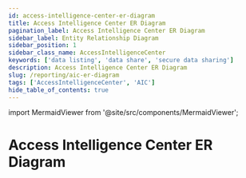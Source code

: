```yaml
---
id: access-intelligence-center-er-diagram
title: Access Intelligence Center ER Diagram
pagination_label: Access Intelligence Center ER Diagram
sidebar_label: Entity Relationship Diagram
sidebar_position: 1
sidebar_class_name: AccessIntelligenceCenter
keywords: ['data listing', 'data share', 'secure data sharing']
description: Access Intelligence Center ER Diagram
slug: /reporting/aic-er-diagram
tags: ['AccessIntelligenceCenter', 'AIC']
hide_table_of_contents: true
---
```


import MermaidViewer from '@site/src/components/MermaidViewer';

# Access Intelligence Center ER Diagram

<!-- Identity Attributes are to be worked on later because there are no current default values -->

<MermaidViewer diagram='erDiagram
    IDENTITY_ATTRIBUTE {
        varchar IDENTITY_ID "This contains the unique identifier for the identity"
        varchar DisplayName "This is the user friendly label for the Identity"
        varchar FirstName "This is the first name of the Identity"
        varchar IdentityState "This shows if the state of the identity is active"
        varchar Country "Identity Country"
        varchar Department "Identity Department"
        varchar Email "Identity email"
        varchar LastName "This is the last name of the Identity"
        varchar Manager "This contains the name of the Identity Manager"
        varchar PersonalEmail "This is the Identity personal email"
        varchar IdentificationNumber "This is the unique id number for the identity"
        boolean Inactive "This shows if the state of the identity is inactive or not"
        varchar JobTitle "Identity Job title"
        varchar uid "This is the unique label for the Identity"
        varchar Phone "Identity phone number"
        varchar Location "Identity Location"
        varchar StartDate "This shows the start date of the identity"
        varchar EndDate "This shows the end date of the identity"
        varchar WorkPhone "Identity work phone number"
    }
    IDENTITY_ROLES_FULL {
        varchar IDENTITY_ID "This is the unique identifier for the Identity"
        varchar ROLE_ID "This is the unique identifier for the Role"
        varchar ROLE_NAME "This is the human-readable name of the Role"
        varchar ROLE_DISPLAY_NAME "This is the user friendly label for the Role"
        varchar ROLE_DESCRIPTION "This is a short description for the Role"
        varchar ROLE_CREATED_DATE "This is the Role created date"
        varchar ROLE_UPDATED_DATE "This is the Role modified date"
        varchar ROLE_DELETED_DATE "TThis is the Role deleted date"
        varchar ROLE_IS_ASSIGNABLE "This is a boolean value to show if the role is assignable"
        timestamp ROLE_SYNC_DATE "This is the date the Role data was synced to the table"
    }
    IDENTITY {
        varchar TENANT_ID "This is the unique identifier of customer organization"
        varchar IDENTITY_ID "This is the unique identifier for the Identity"
        timestamp IDENTITY_CREATED "This is the Identity created date"
        timestamp IDENTITY_UPDATED "This is the Identity modified date"
        varchar NAME "This is the human-readable name of the Identity"
        varchar DISPLAY_NAME "This is the user friendly label for the Identity; usually First Name Last Name"
        varchar MANAGERS_NAME "This is the managers name for the Identity"
        varchar EMAIL "This is the Identity email"
        varchar STATUS "This is the Identity status"
        varchar JOB_TITLE "This is the Identity job title"
        varchar LOCATION "This is the Identity location"
        varchar LOCATION_CODE "This is the Identity location code"
        varchar DEPARTMENT "This is the Identity department"
        varchar IDENTITY_CREATED_MONTH_SORT "This is the field to sort charts based on the month an Identity was created"
        number IDENTITY_CREATED_WEEK_SORT "This is the field to sort charts based on the week an Identity was created"
        timestamp IDENTITY_SYNC_DATE "This is the date the data was synced to the table"
    }
    ACCESS_PROFILE {
        varchar IDENTITY_ID "This is the unique identifier for the Identity"
        varchar ACCESS_PROFILE_ID "This is the unique identifier for the Access Profile"
        varchar ACCESS_PROFILE_SOURCE_ID "This is the unique identifier for the Access Profile Source"
        varchar ACCESS_PROFILE_NAME "This is the human-readable name of the Access Profile"
        varchar ACCESS_PROFILE_DISPLAY_NAME "This is the user friendly label for the Access Profile"
        varchar ACCESS_PROFILE_DESCRIPTION "This is a short description for the Access Profile"
        timestamp ACCESS_PROFILE_CREATED_DATE "This is the Access Profile created date"
        timestamp ACCESS_PROFILE_UPDATED_DATE "This is the Access Profile modified date"
        timestamp ACCESS_PROFILE_DELETED_DATE "This is the Access Profile deleted date"
        varchar ACCESS_PROFILE_IS_ASSIGNABLE "This is a boolean value to show if the Access Profile is assignable"
        timestamp ACCESS_PROFILE_SYNC_DAE "This is the date the data was synced to the table"
    }
    ACCESS_PROFILES_SOURCE {
        varchar ACCESS_PROFILE_SOURCE_ID "This is the unique identifier for the Access Profile Source"
        varchar ACCESS_PROFILE_SOURCE_DISPLAY_NAME "This is the user friendly label for the Access Profile Source"
        varchar ACCESS_PROFILE_SOURCE_TYPE "This is the type associated to the Access Profile Source"
        varchar ACCESS_PROFILE_SOURCE_CONNECTOR "This is the connector associated to the Access Profile Source"
        timestamp ACCESS_PROFILE_SOURCE_DELETED_DATE "This is the Access Profile Source deleted date" 
        timestamp ACCESS_PROFILE_SOURCE_SYNC_DATE "This is the date the data was synced to the table"
    }
    ACCOUNT {
        varchar IDENTITY_ID "This is the unique identifier for the Identity"
        varchar ACCOUNT_ID "This is the unique identifier for the Account"
        varchar NATIVE_IDENTITY "This is the name of the Native Identity of the Accont"
        varchar ACCOUNT_DISPLAY_NAME "This is the user friendly label for the Account"
        varchar ACCOUNT_SOURCE_ID "This is the unique identifier for the Account source"
        varchar ACCOUNT_SOURCE_DISPLAY_NAME "This is the user friendly label for the Account Source"
        varchar ACCOUNT_SOURCE_TYPE "This is the type associated to the Account Source"
        varchar ACCOUNT_STATUS "This shows the status of the Account"
    }
    ACCOUNT_SOURCE {
        varchar ACCOUNT_SOURCE_ID "This is the unique identifier for the Account Source"
        varchar ACCOUNT_SOURCE_CONNECTOR "This is the connector associated to the Account Source"
        timestamp ACCOUNT_SOURCE_DELETED_DATE "This is the Account Source deleted date" 
        timestamp ACCOUNT_SOURCE_SYNC_DATE "This is the date the data was synced to the table"
    }
    IDENTITY_APP {
        varchar IDENTITY_ID "This is the unique identifier for the Identity"
        varchar APP_ID "This is the unique identifier for the App"
        varchar APP_DELETED_DATE "This is the App deleted date"
        varchar APP_DISPLAY_NAME "This is the user friendly label for the App"
        varchar APP_DESCRIPTION "This is a short description for the App"
        timestamp APP_SYNC_DATE "This is the date the data was synced to the table"
    }        
    IDENTITY_ENTITLEMENTS_FULL {
        varchar IDENTITY_ID "This is the unique identifier for the Identity"
        varchar ENTITLEMENT_ID "This is the unique identifier for the Entitlement"
        varchar ENTITLEMENT_DISPLAY_NAME "This is the user friendly label for the Entitlement"
        timestamp ENTITLEMENT_DELETED_DATE "This is the Entitlement deleted date"
        timestamp ENTITLEMENT_CREATED_DATE "This is the Entitlement created date"
        timestamp ENTITLEMENT_UPDATED_DATE "This is the Entitlement modified date"
        varchar ENTITLEMENT_ATTRIBUTE "This is the attribute associated with the Entitlement"
        varchar ENTITLEMENT_VALUE "This is the actual value of the attribute associated with the Entitlement"
        varchar ENTITLEMENT_SOURCE_ID "This is the user friendly label for the Entitlement source"
        varchar ENTITLEMENT_SOURCE_DISPLAY_NAME "This is the user friendly label for the Entitlement Source"
        varchar ENTITLEMENT_TYPE "This is the user friendly label for the Entitlement"
        timestamp ENTITLEMENT_DESCRIPTION "This is the Entitlement created date"
        timestamp ENTITLEMENT_IS_REQUESTABLE "This is the Entitlement modified date"
        timestamp ENTITLEMENT_SYNC_DATE "This is the attribute associated with the Entitlement"
    }
    IDENTITY_ENTITLEMENT_SOURCE {
        varchar ENTITLEMENT_SOURCE_ID "This is the unique identifier for the Entitlement Source"
        varchar ENTITLEMENT_SOURCE_TYPE "This is the type associated with the Entitlement Source"
        varchar ENTITLEMENT_SOURCE_CONNECTOR "This is the connector associated with the Entitlement Source"
        timestamp ENTITLEMENT_SOURCE_DELETED_DATE "This is the Entitlement Source deleted date" 
        timestamp ENTITLEMENT_SOURCE_SYNC_DATE "This is the date the data was synced to the table"
    }      
    ACCESS_REQUEST_DURATION {
        varchar IDENTITY_ID "This is the unique identifier for the Identity"
        varchar DURATION_HOURS "This is the duration in hours from the create date to the end date of an Identity Access Request"
    }   
    CERTIFICATION_ITEM {
        varchar CERTIFICATION_ID "This is the unique identifier for the Certification"
        varchar REVIEWER_ID "This is the Identity ID of the Certifier"
        varchar IDENTITY_ID "This is the unique identifier for the Identity"
        varchar CERTIFICATION_ITEM_ID "This is the unique identifier for the Certification Item"
        timestamp CREATED_DATE "This is the date a Certification Item was created"
        timestamp UPDATED_DATE "This is the date a Certification Item was last modified"
        timestamp DELETED_DATE "This is the date a Certification Item was deleted"
        varchar CERTIFICATION_ITEM_ACCOUNT_ID "This is the unique identifier for the Certification Item account"
        varchar APPLICATION_ID "This is the unique identifier for the Application"
        varchar REVIEWED_ID "This is the unique identifier of the reviewed Identity"
        varchar REVIEWED_TYPE "This is the reviewed element of the Certification"
        varchar REVIEWED_DISPLAY_NAME "This is the user friendly label for the reviewed Cetification Item"
        varchar TYPE "This contains the type of the Certification Item, if any"
        varchar SUB_TYPE "This contains the sub type of the Certification Item, if any"
        timestamp COMPLETED_DATE "This is the date a Certification Item is completed"
        timestamp DECISION_DATE "This is the date a Certification Item reaches a decision"
        boolean APPROVED "This is the date a Certification Item is approved"
        boolean REJECTED "This is a boolean value for the rejection status of a Certification"
        varchar CERTIFICATION_ITEM_STATUS "This is the status of the Certification Item"
        varchar DECISION "This is the decision made on the Certification Item"
        varchar BULK "This is the bulk nature of the Certification Item"
        boolean REMEDIATED "This tells if the Certification Item was remediated or not"
        boolean PRIVILEGED "This tells if the Certification Item was privileged or not"
        varchar REMEDIATION_ACTION "This is the remediated action on the Certification Item"
        varchar MITIGATION_EXPIRATION "This shows if the mitigation for the Certification Item has expired or not"
        varchar CERTIFICATION_NATIVE_IDENTITY "This is the native identity name for the Certification Item"
        varchar INSTANCE "This is the instance of the Certifier Item"
        boolean ACCOUNT_ONLY "This tells if the Cerification Item is account_only or not"
        varchar NEW_ACCESS "This tells if the Cerification Item has new_access properties"
        varchar POLICY_NAME "This is the name of the policy associated with the Cerification Item"
        varchar CONSTRAINT_NAME "This shows constraints associated with the Cerification Item"
        timestamp SYNC_DATE "This is the date the data was synced to the table"
        varchar CERTIFICATION_ITEM_SOURCE_DISPLAY_NAME "This is the human-readable name of the Certification Item Source"
        varchar CERTIFICATION_SOURCE_ITEM_TYPE "This is the type associated with the Certification Item Source"
        varchar CERTIFICATION_ITEM_SOURCE_CONNECTOR "This is the connector associated with the Certification Source"
    }
    CERTIFICATION_STATS {
        varchar CERTIFICATION_ID "This is the unique identifier for the Certification"
        varchar CERTIFIER_DISPLAY_NAME "This is the user friendly label for the Certifier"
        timestamp FINISHED_DATE "This is the day Certification is completed"
        timestamp DUE_DATE "This is the day Certification is set to be completed by"
        number DAYS_LATE "This is the number of days after the due date that a Certification was completed"
        number HOURS_LATE "This is the number of hours after the due date that a Certification was completed"
    } 
    CERTIFICATION {
        varchar CERTIFICATION_ID "This is the unique identifier for the Certification"
        varchar CERTIFICATION_SIGNER_ID "This is the unique Identity ID of the Identity Certification Signer"
        varchar CERTIFICATION_CERTIFIER_ID "This is the unique Identity ID of the Identity Certification Certifier"
        timestamp CERTIFICATION_NAME "This is the human-friendly format of a Certification Item"
        timestamp SIGNED_DATE "This is the date a Certification was signed"
        varchar ORIGINAL_CERTIFICATION_ID "This is the unique identifier for the Original Certification if present"
        varchar CERTIFICATION_CAMPAIGN_ID "This is the unique identifier for the Certification Campaign"
        varchar CERTIFICATION_CAMPAIGN_STATUS "This is the status of a Certification Campaign"
        varchar CERTIFICATION_CAMPAIGN_DEADLINE "This is the deadline of a Certification Campaign"
        varchar CERTIFICATION_CAMPAIGN_NAME "This is the name of a Certification Campaign"
        varchar CERTIFICATION_CAMPAIGN_TYPE "This is the type of a Certification Campaign"
        boolean COMPLETE "This is a boolean to show if the Certification is complete"
        varchar PHASE "This shows the phase of a Certification"
        boolean IS_BULK_REASSIGNMENT "This is a boolean to show if the Certification is a bulk reassignement"
        timestamp ELECTRONICALLY_SIGNED "This shows when the certification was electronically signed"
        boolean PROCESS_REVOKES_IMMEDIATELY "This is a boolean to show if the Certification is to be revoked immediately"
        timestamp CERTIFICATION_SYNC_DATE "This is the date the data was synced to the table"
    } 
    CERTIFICATION_ITEM_REVIEWER_IDENTITY {
        varchar REVIEWER_ID "This is the unique Identity ID of the Identity Certification Item Reviewer"
        timestamp REVIEWER_IDENTITY_CREATED "This is the date that the Identity Certification Item Reviewer was created"
        timestamp REVIEWER_IDENTITY_UPDATED "This is the date that the Identity Certification Item Reviewer was updated"
        varchar REVIEWER_NAME "This is the name for the Identity Certification Item Reviewer"
        varchar REVIEWER_DISPLAY_NAME "The human-readable name for the Identity Certification Item Reviewer"
        varchar REVIEWER_MANAGERS_NAME "The managers name for the Identity Certification Item Reviewer"
        varchar REVIEWER_EMAIL "The email for the Identity Certification Item Reviewer"
        varchar REVIEWER_STATUS "The status of the Identity Certification Item Reviewer"
        varchar REVIEWER_JOB_TITLE "The job title for the Identity Certification Item Reviewer" 
        varchar REVIEWER_LOCATION "The location of the Identity Certification Item Reviewer" 
        varchar REVIEWER_LOCATION_CODE "The location code of the Identity Certification Item Reviewer" 
        varchar REVIEWER_DEPARTMENT "The department of the Identity Certification Item Reviewer"   
        timestamp REVIEWER_SYNC_DATE "This is the date the data was synced to the table"
    }
    CERTIFICATION_CERTIFIER_IDENTITY {
        varchar CERTIFICATION_CERTIFIER_ID "This is the unique Identity ID of the Identity Certification Certifier"
        timestamp CERTIFICATION_CERTIFIER_IDENTITY_CREATED "This is the date that the Identity Certification Certifier was created"
        timestamp CERTIFICATION_CERTIFIER_IDENTITY_UPDATED "This is the date that the Identity Certification Certifier was updated"
        varchar CERTIFICATION_CERTIFIER_NAME "This is the name for the Identity Certification Certifier"
        varchar CERTIFICATION_CERTIFIER_DISPLAY_NAME "The human-readable name for the Identity Certification Certifier"
        varchar CERTIFICATION_CERTIFIER_MANAGERS_NAME "The managers name for the Identity Certification Certifier"
        varchar CERTIFICATION_CERTIFIER_EMAIL "The email for the Identity Certification Certifier"
        varchar CERTIFICATION_CERTIFIER_STATUS "The status of the Identity Certification Certifier"
        varchar CERTIFICATION_CERTIFIER_JOB_TITLE "The job title for the Identity Certification Certifier" 
        varchar CERTIFICATION_CERTIFIER_LOCATION "The location of the Identity Certification Certifier" 
        varchar CERTIFICATION_CERTIFIER_LOCATION_CODE "The location code of the Identity Certification Certifier" 
        varchar CERTIFICATION_CERTIFIER_DEPARTMENT "The department of the Identity Certification Certifier"   
        timestamp CERTIFICATION_CERTIFIER_SYNC_DATE "This is the date the data was synced to the table"
    }
    CERTIFICATION_SIGNER_IDENTITY {
        varchar CERTIFICATION_SIGNER_ID "This is the unique Identity ID of the Identity Certification Signer"
        timestamp CERTIFICATION_SIGNER_IDENTITY_CREATED "This is the date that the Identity Certification Signer was created"
        timestamp CERTIFICATION_SIGNER_IDENTITY_UPDATED "This is the date that the Identity Certification Signer was updated"
        varchar CERTIFICATION_SIGNER_NAME "This is the name for the Identity Certification Signer"
        varchar CERTIFICATION_SIGNER_DISPLAY_NAME "The human-readable name for the Identity Certification Signer"
        varchar CERTIFICATION_SIGNER_MANAGERS_NAME "The managers name for the Identity Certification Signer"
        varchar CERTIFICATION_SIGNER_EMAIL "The email for the Identity Certification Signer"
        varchar CERTIFICATION_SIGNER_STATUS "The status of the Identity Certification Signer"
        varchar CERTIFICATION_SIGNER_JOB_TITLE "The job title for the Identity Certification Signer" 
        varchar CERTIFICATION_SIGNER_LOCATION "The location of the Identity Certification Signer" 
        varchar CERTIFICATION_SIGNER_LOCATION_CODE "The location code of the Identity Certification Signer" 
        varchar CERTIFICATION_SIGNER_DEPARTMENT "The department of the Identity Certification Signer"   
        timestamp CERTIFICATION_SIGNER_SYNC_DATE "This is the date the data was synced to the table"
    }
    IDENTITY_REQUEST_ITEM {
        varchar IDENTITY_REQUEST_ITEM_APPROVER_ID "This is the unique Identity ID of the Identity Request approver"
        varchar IDENTITY_REQUEST_ITEM_ACCESS_REQUEST_ID "This is the id of the Identity Request Item access request"
        varchar IDENTITY_REQUEST_ITEM_REQUESTER_ID "This is the unique Identity ID of the Identity Request requester"
        varchar IDENTITY_ID "This is the unique identifier for the target Identity"
        varchar IDENTITY_REQUEST_ITEM_ID "This is the unique identifier for the Identity Request Item"
        varchar IDENTITY_REQUEST_ITEM_INSTANCE "This is the instance name of the Identity Request Item"
        varchar IDENTITY_REQUEST_ITEM_NATIVE_IDENTITY "This is the native identity name for the Identity Request Item"
        varchar IDENTITY_REQUEST_ITEM_DISPLAY_NAME "The human-readable name for the Identity Request Item"
        varchar IDENTITY_REQUEST_ITEM_NAME "This is the name for the Identity Request Item"
        varchar IDENTITY_REQUEST_ITEM_VALUE "This is the value of the identity request item"
        varchar IDENTITY_REQUEST_ITEM_ANNOTATION "This is the annotation of the Identity Request Item"
        varchar IDENTITY_REQUEST_ITEM_OPERATION "This is the operation of the Identity Request Item"
        timestamp IDENTITY_REQUEST_ITEM_START_DATE "This is the date the Identity Request Item started"
        timestamp IDENTITY_REQUEST_ITEM_END_DATE "This is the date of the identity request item ended"
        varchar IDENTITY_REQUEST_ITEM_APPROVED "This is the approved of the Identity Request Item"
        varchar IDENTITY_REQUEST_ITEM_REJECTED "This is the rejected of the Identity Request Item"
        varchar IDENTITY_REQUEST_ITEM_PROVISIONING_STATE "This is the state of the Identity Request Item provisioning"
        varchar IDENTITY_REQUEST_ITEM_COMPILATION_STATUS "This is the status of the Identity Request Item compilation"
        varchar IDENTITY_REQUEST_ITEM_EXPANSION_CAUSE "This is the cause of the Identity Request Item expansion"
        number IDENTITY_REQUEST_ITEM_RETRIES "This is the retries of the Identity Request Item"
        varchar IDENTITY_REQUEST_ITEM_PROVISIONING_ENGINE "This is the engine of the Identity Request Item provisioning"
        timestamp IDENTITY_REQUEST_ITEM_CREATED_DATE "This is the date of the Identity Request Item created"
        varchar IDENTITY_REQUEST_ITEM_ACCESS_REQUEST_TYPE "This is the type of the Identity Request Item access request"
        timestamp IDENTITY_REQUEST_ITEM_ACCESS_REQUEST_CREATED_DATE "This is the date of the Identity Request Item access request created"
        timestamp IDENTITY_REQUEST_ITEM_ACCESS_REQUEST_END_DATE "This is the date of the Identity Request Item access request end"
        varchar IDENTITY_REQUEST_ITEM_EXECUTION_STATUS "This is the status of the Identity Request Item execution"
        varchar IDENTITY_REQUEST_ITEM_COMPLETION_STATUS "This is the status of the Identity Request Item completion"
        varchar IDENTITY_REQUEST_ITEM_PRIORITY "This is the priority of the Identity Request Item"
        varchar IDENTITY_REQUEST_ITEM_ACCESS_REQUEST_REQUESTER "This is the requester of the Identity Request Item access request"
        varchar IDENTITY_REQUEST_ITEM_APP_ID "This is the id of the Identity Request Item app"
        varchar IDENTITY_REQUEST_ITEM_APP_DISPLAY_NAME "This is the name of the Identity Request Item app display"
        timestamp IDENTITY_REQUEST_ITEM_REQUESTER_CREATED_DATE "This is the date of the Identity Request Item requester created"
        timestamp IDENTITY_REQUEST_ITEM_REQUESTER_UPDATE_DATE "This is the date of the Identity Request Item requester update"
        varchar IDENTITY_REQUEST_ITEM_TARGET_DISPLAY_NAME "This is the name of the Identity Request Item target display"
        timestamp IDENTITY_REQUEST_ITEM_TARGET_CREATED_DATE "This is the date of the Identity Request Item target created"
        timestamp IDENTITY_REQUEST_ITEM_TARGET_UPDATE_DATE "This is the date of the Identity Request Item target update"
        timestamp IDENTITY_REQUEST_ITEM_APPROVER_CREATED_DATE "This is the date of the Identity Request Item approver created"
        timestamp IDENTITY_REQUEST_ITEM_APPROVER_UPDATED_DATE "This is the date of the Identity Request Item approver updated"
        varchar IDENTITY_REQUEST_ITEM_APPROVER_DISPLAY_NAME "This is the name of the Identity Request Item approver display"
        varchar IDENTITY_REQUEST_ITEM_ENTITLEMENT_ID "This is the id of the Identity Request Item entitlement"
        varchar IDENTITY_REQUEST_ITEM_ENTITLEMENT_VALUE "This is the value of the Identity Request Item entitlement"
        varchar IDENTITY_REQUEST_ITEM_ENTITLEMENT_DISPLAY_NAME "This is the name of the Identity Request Item entitlement display"
        varchar IDENTITY_REQUEST_ITEM_ROLE_ID "This is the id of the Identity Request Item role"
        varchar IDENTITY_REQUEST_ITEM_ROLE_NAME "This is the name of the Identity Request Item role"
        varchar IDENTITY_REQUEST_ITEM_ROLE_DISPLAY_NAME "This is the name of the Identity Request Item role display"
    } 
    IDENTITY_ITEM_APPROVER {
        varchar IDENTITY_REQUEST_ITEM_APPROVER_ID "This is the unique Identity ID of the Identity Request Approver"
        timestamp APPROVER_IDENTITY_CREATED "This is the date that the Identity Item Approver was created"
        timestamp APPROVER_IDENTITY_UPDATED "This is the date that the Identity Item Approver was updated"
        varchar APPROVER_NAME "This is the name for the Identity Item Approver"
        varchar APPROVER_DISPLAY_NAME "The human-readable name for the Identity Item Approver"
        varchar APPROVER_MANAGERS_NAME "The managers name for the Identity Item Approver"
        varchar APPROVER_EMAIL "The email for the Identity Item Approver"
        varchar APPROVER_STATUS "The status of the Identity Item Approver"
        varchar APPROVER_JOB_TITLE "The job title for the Identity Item Approver"
        varchar APPROVER_LOCATION "The location of the Identity Item Approver" 
        varchar APPROVER_LOCATION_CODE "The location code of the Identity Item Approver"
        varchar APPROVER_DEPARTMENT "The department of the Identity Item Approver"   
        timestamp APPROVER_SYNC_DATE "This is the date the data was synced to the table"
    }
    IDENTITY_ITEM_REQUESTER {
        varchar IDENTITY_REQUEST_ITEM_REQUESTER_ID "This is the unique Identity ID of the Identity Item Requester"
        timestamp REQUESTER_IDENTITY_CREATED "This is the date that the Identity Item Requester was created"
        timestamp REQUESTER_IDENTITY_UPDATED "This is the date that the Identity Item Requester was updated"
        varchar REQUESTER_NAME "This is the name for the Identity Item Requester"
        varchar REQUESTER_DISPLAY_NAME "The human-readable name for the Identity Item Requester"
        varchar REQUESTER_MANAGERS_NAME "The managers name for the Identity Item Requester"
        varchar REQUESTER_EMAIL "The email for the Identity Item Requester"
        varchar REQUESTER_STATUS "The status of the Identity Item Requester"
        varchar REQUESTER_JOB_TITLE "The job title for the Identity Item Requester" 
        varchar REQUESTER_LOCATION "The location of the Identity Item Requester" 
        varchar REQUESTER_LOCATION_CODE "The location code of the Identity Item Requester" 
        varchar REQUESTER_DEPARTMENT "The department of the Identity Item Requester"   
        timestamp REQUESTER_SYNC_DATE "This is the date the data was synced to the table"
    }
    ACCESS_REQUEST {
        varchar ACCESS_REQUEST_REQUESTER_ID "This is the unique Identity ID of the Access Request Requester"
        varchar ACCESS_REQUEST_TARGET_ID "This is the unique Identity ID of the Access Request Target"
        varchar IDENTITY_REQUEST_ITEM_ACCESS_REQUEST_ID "This is the id of the Identity Request Item access request"
        varchar ACCESS_REQUEST_NAME "This is the name for the Access Request"
        timestamp ACCESS_REQUEST_CREATED_DATE "This is the date that the Access Request was created"
        timestamp ACCESS_REQUEST_UPDATED_DATE "This is the date that the Access Request was updated"
        timestamp ACCESS_REQUEST_DELETED_DATE "This is the date that the Access Request was updated" 
        timestamp ACCESS_REQUEST_END_DATE "This is the date that the Access Request ends" 
        varchar ACCESS_REQUEST_EXECUTION_STATUS "This is the status of the Access Request execution"
        varchar ACCESS_REQUEST_COMPLETION_STATUS "This is the status of the Access Request completion"
        varchar ACCESS_REQUEST_PRIORITY "This is the priority of the Access Request"
        varchar ACCESS_REQUEST_TYPE "This is the type associated to the Access Request"
        timestamp ACCESS_REQUEST_SYNC_DATE "This is the date the data was synced to the table"
    }
    ACCESS_REQUEST_REQUESTER_IDENTITY {
        varchar ACCESS_REQUEST_REQUESTER_ID "This is the unique Identity ID of the Access Request Requester"
        timestamp ACCESS_REQUEST_REQUESTER_IDENTITY_CREATED "This is the date that the Access Request Requester was created"
        timestamp ACCESS_REQUEST_REQUESTER_IDENTITY_UPDATED "This is the date that the Access Request Requester was updated"
        varchar ACCESS_REQUEST_REQUESTER_NAME "This is the name for the Access Request Requester"
        varchar ACCESS_REQUEST_REQUESTER_DISPLAY_NAME "The human-readable name for the Access Request Requester"
        varchar ACCESS_REQUEST_REQUESTER_MANAGERS_NAME "The managers name for the Access Request Requester"
        varchar ACCESS_REQUEST_REQUESTER_EMAIL "The email for the Access Request Requester"
        varchar ACCESS_REQUEST_REQUESTER_STATUS "The status of the Access Request Requester"
        varchar ACCESS_REQUEST_REQUESTER_JOB_TITLE "The job title for the Access Request Requester" 
        varchar ACCESS_REQUEST_REQUESTER_LOCATION "The location of the Access Request Requester" 
        varchar ACCESS_REQUEST_REQUESTER_LOCATION_CODE "The location code of the Access Request Requester" 
        varchar ACCESS_REQUEST_REQUESTER_DEPARTMENT "The department of the Access Request Requester"   
        timestamp ACCESS_REQUEST_REQUESTER_SYNC_DATE "This is the date the data was synced to the table"
    }
    ACCESS_REQUEST_TARGET_IDENTITY {
        varchar ACCESS_REQUEST_TARGET_ID "This is the unique Identity ID of the Access Request Target"
        timestamp ACCESS_REQUEST_TARGET_IDENTITY_CREATED "This is the date that the Access Request Target was created"
        timestamp ACCESS_REQUEST_TARGET_IDENTITY_UPDATED "This is the date that the Access Request Target was updated"
        varchar ACCESS_REQUEST_TARGET_NAME "This is the name for the Access Request Target"
        varchar ACCESS_REQUEST_TARGET_DISPLAY_NAME "The human-readable name for the Access Request Target"
        varchar ACCESS_REQUEST_TARGET_MANAGERS_NAME "The managers name for the Access Request Target"
        varchar ACCESS_REQUEST_TARGET_EMAIL "The email for the Access Request Target"
        varchar ACCESS_REQUEST_TARGET_STATUS "The status of the Access Request Target"
        varchar ACCESS_REQUEST_TARGET_JOB_TITLE "The job title for the Access Request Target" 
        varchar ACCESS_REQUEST_TARGET_LOCATION "The location of the Access Request Target" 
        varchar ACCESS_REQUEST_TARGET_LOCATION_CODE "The location code of the Access Request Target" 
        varchar ACCESS_REQUEST_TARGET_DEPARTMENT "The department of the Access Request Target"   
        timestamp ACCESS_REQUEST_TARGET_SYNC_DATE "This is the date the data was synced to the table"
    }
    ACCESS_RELATIONSHIPS {
        varchar ACCESS_RELATIONS_ROLE_ID "This is the unique identifier for the Role"
        varchar ACCESS_RELATIONS_ROLE_NAME "This is the user friendly label for the Role"
        varchar ACCESS_RELATIONS_AP_ID "This is the unique identifier for the Access Profile"
        varchar ACCESS_RELATIONS_ACCESS_PROFILE_NAME "This is the user friendly label for the Access Profile"
        varchar ACCESS_RELATIONS_ENT_ID "This is the unique identifier for the Entitlement"
        varchar ACCESS_RELATIONS_ENTITLEMENT_NAME "This is the user friendly label for the Access Profile"
        timestamp ACCESS_PROFILE_SOURCE_SYNC_DATE "This is the date the data was synced to the table"
    }
    IDENTITY ||--o{ IDENTITY_ATTRIBUTE : "associated to and owns"
    IDENTITY ||--o{ IDENTITY_ROLES_FULL : "associated to and owns"
    IDENTITY ||--o{ ACCESS_PROFILE: "associated to and owns"
    IDENTITY ||--o{ ACCOUNT : "associated to and owns"
    IDENTITY ||--o{ IDENTITY_APP : "associated to and owns"
    IDENTITY ||--o{ IDENTITY_ENTITLEMENTS_FULL : "associated to and owns"
    IDENTITY ||--o{ CERTIFICATION_ITEM : "associated to and owns"
    IDENTITY ||--o{ IDENTITY_REQUEST_ITEM : "associated to and owns"
    IDENTITY ||--o{ ACCESS_REQUEST_DURATION : "associated to and owns"
    ACCESS_PROFILE ||--o{ ACCESS_PROFILES_SOURCE : "associated to and owns"
    ACCOUNT ||--o{ ACCOUNT_SOURCE : "associated to and owns"
    IDENTITY_ENTITLEMENTS_FULL ||--o{ IDENTITY_ENTITLEMENT_SOURCE: "associated to and owns"
    CERTIFICATION_ITEM ||--o{ CERTIFICATION_STATS : "associated to and owns"
    CERTIFICATION_ITEM ||--o{ CERTIFICATION_ITEM_REVIEWER_IDENTITY : "associated to and owns"
    CERTIFICATION_ITEM ||--o{ CERTIFICATION : "associated to and owns"
    CERTIFICATION ||--o{ CERTIFICATION_CERTIFIER_IDENTITY  : "associated to and owns"
    CERTIFICATION ||--o{ CERTIFICATION_SIGNER_IDENTITY  : "associated to and owns"
    IDENTITY_REQUEST_ITEM ||--o{ ACCESS_REQUEST : "associated to and owns"
    IDENTITY_REQUEST_ITEM ||--o{ IDENTITY_ITEM_APPROVER : "associated to and owns"
    IDENTITY_REQUEST_ITEM ||--o{ IDENTITY_ITEM_REQUESTER : "associated to and owns"
    ACCESS_REQUEST ||--o{ ACCESS_REQUEST_TARGET_IDENTITY : "associated to and owns"
    ACCESS_REQUEST ||--o{ ACCESS_REQUEST_REQUESTER_IDENTITY : "associated to and owns"'></MermaidViewer>






